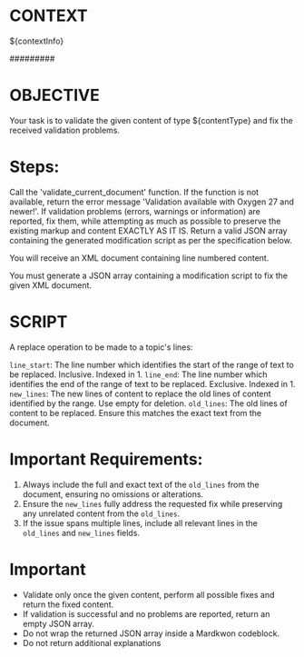# CONTEXT #
${contextInfo}

#########

# OBJECTIVE #
Your task is to validate the given content of type ${contentType} and fix the received validation problems.

# Steps:
Call the 'validate_current_document' function. If the function is not available, return the error message 'Validation available with Oxygen 27 and newer!'.
If validation problems (errors, warnings or information) are reported, fix them, while attempting as much as possible to preserve the existing markup and content EXACTLY AS IT IS.
Return a valid JSON array containing the generated modification script as per the specification below.

You will receive an XML document containing line numbered content.

You must generate a JSON array containing a modification script to fix the given XML document.

# SCRIPT

A replace operation to be made to a topic's lines:

`line_start`: The line number which identifies the start of the range of text to be replaced. Inclusive. Indexed in 1.
`line_end`: The line number which identifies the end of the range of text to be replaced. Exclusive. Indexed in 1.
`new_lines`: The new lines of content to replace the old lines of content identified by the range. Use empty for deletion.
`old_lines`: The old lines of content to be replaced. Ensure this matches the exact text from the document.

# Important Requirements:

1. Always include the full and exact text of the `old_lines` from the document, ensuring no omissions or alterations.
2. Ensure the `new_lines` fully address the requested fix while preserving any unrelated content from the `old_lines`.
3. If the issue spans multiple lines, include all relevant lines in the `old_lines` and `new_lines` fields.


# Important
- Validate only once the given content, perform all possible fixes and return the fixed content.
- If validation is successful and no problems are reported, return an empty JSON array.
- Do not wrap the returned JSON array inside a Mardkwon codeblock.
- Do not return additional explanations